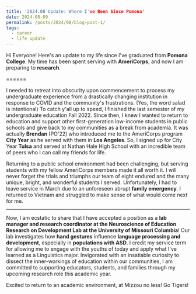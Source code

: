 ```yaml
---
title: '2024.08 Update: Where I've Been Since Pomona'
date: 2024-08-09
permalink: /posts/2024/08/blog-post-1/
tags:
  - career
  - life update
---
```


Hi Everyone! Here's an update to my life since I've graduated from **Pomona College**. My time has been spent serving with **AmeriCorps**, and now I am preparing to **research**.

======

I needed to retreat into obscurity upon commencement to process my undergraduate experience from a drastically changing institution in response to COVID and the community's frustrations. (Yes, the word salad is intentional) To catch y'all up to speed, I finished the last semester of my undergraduate education Fall 2022. Since then, I knew I wanted to return to  education and support other first-generation low-income students in public schools and give back to my communities as a break from academia. It was actually **Brendan** (PO'22) who introduced me to the AmeriCorps program **City Year** as he served with them in **Los Angeles**. So, I signed up for City Year **Tulsa** and served at Nathan Hale High School with an incredible team of peers who I can call my friends for life.

Returning to a public school environment had been challenging, but serving students with my fellow AmeriCorps members made it all worth it. I will never forget the trials and triumphs our team of eight endured and the many unique, bright, and wonderful students I served. Unfortunately, I had to leave service in March due to an unforeseen abrupt **family emergency**. I returned to Vietnam and struggled to make sense of what would come next for me.

------

Now, I am ecstatic to share that I have accepted a position as a **lab manager and research coordinator at the Neuroscience of Education Research on Development Lab at the University of Missouri Columbia**! Our lab investigates how **hand gestures** influence **language processing and development**, especially in **populations with ASD**. I credit my service term for allowing me to engage with the youths of today and apply what I've learned as a Linguistics major. Invigorated with an insatiable curiosity to dissect the inner-workings of education within our communities, I am committed to supporting educators, students, and families through my upcoming research role this academic year. 

Excited to return to an academic environment, at Mizzou no less! Go Tigers!
